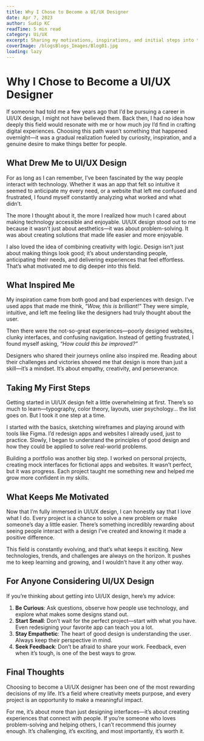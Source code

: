 ```yaml
---
title: Why I Chose to Become a UI/UX Designer  
date: Apr 7, 2023  
author: Sudip KC  
readTime: 5 min read  
category: Ui/UX  
excerpt: Sharing my motivations, inspirations, and initial steps into the world of UI/UX design.  
coverImage: /blogsBlogs_Images/Blog01.jpg
loading: lazy
---
```


# Why I Chose to Become a UI/UX Designer  

If someone had told me a few years ago that I’d be pursuing a career in UI/UX design, I might not have believed them. Back then, I had no idea how deeply this field would resonate with me or how much joy I’d find in crafting digital experiences. Choosing this path wasn’t something that happened overnight—it was a gradual realization fueled by curiosity, inspiration, and a genuine desire to make things better for people.  

## What Drew Me to UI/UX Design  

For as long as I can remember, I’ve been fascinated by the way people interact with technology. Whether it was an app that felt so intuitive it seemed to anticipate my every need, or a website that left me confused and frustrated, I found myself constantly analyzing what worked and what didn’t.  

The more I thought about it, the more I realized how much I cared about making technology accessible and enjoyable. UI/UX design stood out to me because it wasn’t just about aesthetics—it was about problem-solving. It was about creating solutions that made life easier and more enjoyable.  

I also loved the idea of combining creativity with logic. Design isn’t just about making things look good; it’s about understanding people, anticipating their needs, and delivering experiences that feel effortless. That’s what motivated me to dig deeper into this field.  

## What Inspired Me  

My inspiration came from both good and bad experiences with design. I’ve used apps that made me think, *“Wow, this is brilliant!”* They were simple, intuitive, and left me feeling like the designers had truly thought about the user.  

Then there were the not-so-great experiences—poorly designed websites, clunky interfaces, and confusing navigation. Instead of getting frustrated, I found myself asking, *“How could this be improved?”*  

Designers who shared their journeys online also inspired me. Reading about their challenges and victories showed me that design is more than just a skill—it’s a mindset. It’s about empathy, creativity, and perseverance.  

## Taking My First Steps  

Getting started in UI/UX design felt a little overwhelming at first. There’s so much to learn—typography, color theory, layouts, user psychology... the list goes on. But I took it one step at a time.  

I started with the basics, sketching wireframes and playing around with tools like Figma. I’d redesign apps and websites I already used, just to practice. Slowly, I began to understand the principles of good design and how they could be applied to solve real-world problems.  

Building a portfolio was another big step. I worked on personal projects, creating mock interfaces for fictional apps and websites. It wasn’t perfect, but it was progress. Each project taught me something new and helped me grow more confident in my skills.  

## What Keeps Me Motivated  

Now that I’m fully immersed in UI/UX design, I can honestly say that I love what I do. Every project is a chance to solve a new problem or make someone’s day a little easier. There’s something incredibly rewarding about seeing people interact with a design I’ve created and knowing it made a positive difference.  

This field is constantly evolving, and that’s what keeps it exciting. New technologies, trends, and challenges are always on the horizon. It pushes me to keep learning and growing, and I wouldn’t have it any other way.  

## For Anyone Considering UI/UX Design  

If you’re thinking about getting into UI/UX design, here’s my advice:  

1. **Be Curious**: Ask questions, observe how people use technology, and explore what makes some designs stand out.  
2. **Start Small**: Don’t wait for the perfect project—start with what you have. Even redesigning your favorite app can teach you a lot.  
3. **Stay Empathetic**: The heart of good design is understanding the user. Always keep their perspective in mind.  
4. **Seek Feedback**: Don’t be afraid to share your work. Feedback, even when it’s tough, is one of the best ways to grow.  

## Final Thoughts  

Choosing to become a UI/UX designer has been one of the most rewarding decisions of my life. It’s a field where creativity meets purpose, and every project is an opportunity to make a meaningful impact.  

For me, it’s about more than just designing interfaces—it’s about creating experiences that connect with people. If you’re someone who loves problem-solving and helping others, I can’t recommend this journey enough. It’s challenging, it’s exciting, and most importantly, it’s worth it.
